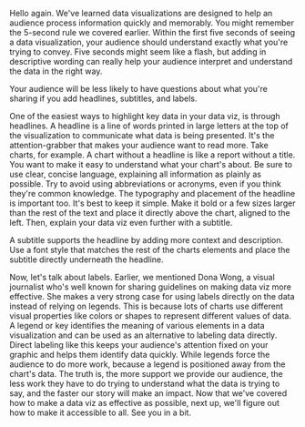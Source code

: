 
Hello again. We've learned data visualizations are designed to help an audience process information quickly and memorably. You might remember the 5-second rule we covered earlier. Within the first five seconds of seeing a data visualization, your audience should understand exactly what you're trying to convey. Five seconds might seem like a flash, but adding in descriptive wording can really help your audience interpret and understand the data in the right way. 

Your audience will be less likely to have questions about what you're sharing if you add headlines, subtitles, and labels. 

One of the easiest ways to highlight key data in your data viz, is through headlines. A headline is a line of words printed in large letters at the top of the visualization to communicate what data is being presented. It's the attention-grabber that makes your audience want to read more. Take charts, for example. A chart without a headline is like a report without a title. You want to make it easy to understand what your chart's about. Be sure to use clear, concise language, explaining all information as plainly as possible. Try to avoid using abbreviations or acronyms, even if you think they're common knowledge. The typography and placement of the headline is important too. It's best to keep it simple. Make it bold or a few sizes larger than the rest of the text and place it directly above the chart, aligned to the left. Then, explain your data viz even further with a subtitle. 

A subtitle supports the headline by adding more context and description. Use a font style that matches the rest of the charts elements and place the subtitle directly underneath the headline. 

Now, let's talk about labels. Earlier, we mentioned Dona Wong, a visual journalist who's well known for sharing guidelines on making data viz more effective. She makes a very strong case for using labels directly on the data instead of relying on legends. This is because lots of charts use different visual properties like colors or shapes to represent different values of data. A legend or key identifies the meaning of various elements in a data visualization and can be used as an alternative to labeling data directly. Direct labeling like this keeps your audience's attention fixed on your graphic and helps them identify data quickly. While legends force the audience to do more work, because a legend is positioned away from the chart's data. The truth is, the more support we provide our audience, the less work they have to do trying to understand what the data is trying to say, and the faster our story will make an impact. Now that we've covered how to make a data viz as effective as possible, next up, we'll figure out how to make it accessible to all. See you in a bit.